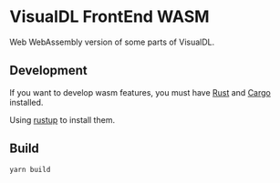 # VisualDL FrontEnd WASM

Web WebAssembly version of some parts of VisualDL.

## Development

If you want to develop wasm features, you must have [Rust](https://www.rust-lang.org/) and [Cargo](https://doc.rust-lang.org/cargo/) installed.

Using [rustup](https://rustup.rs/) to install them.

## Build

```base
yarn build
```

